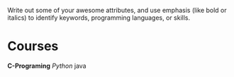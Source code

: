 Write out some of your awesome attributes, and use emphasis (like bold or italics) to identify keywords, programming languages, or skills. 
# Courses
__C-Programing__
*Python*
java
